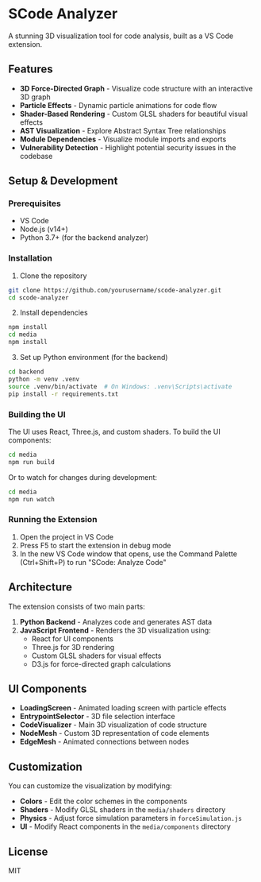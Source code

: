 # SCode Analyzer

A stunning 3D visualization tool for code analysis, built as a VS Code extension.

## Features

- **3D Force-Directed Graph** - Visualize code structure with an interactive 3D graph
- **Particle Effects** - Dynamic particle animations for code flow
- **Shader-Based Rendering** - Custom GLSL shaders for beautiful visual effects
- **AST Visualization** - Explore Abstract Syntax Tree relationships
- **Module Dependencies** - Visualize module imports and exports
- **Vulnerability Detection** - Highlight potential security issues in the codebase

## Setup & Development

### Prerequisites

- VS Code
- Node.js (v14+)
- Python 3.7+ (for the backend analyzer)

### Installation

1. Clone the repository
```bash
git clone https://github.com/yourusername/scode-analyzer.git
cd scode-analyzer
```

2. Install dependencies
```bash
npm install
cd media
npm install
```

3. Set up Python environment (for the backend)
```bash
cd backend
python -m venv .venv
source .venv/bin/activate  # On Windows: .venv\Scripts\activate
pip install -r requirements.txt
```

### Building the UI

The UI uses React, Three.js, and custom shaders. To build the UI components:

```bash
cd media
npm run build
```

Or to watch for changes during development:

```bash
cd media
npm run watch
```

### Running the Extension

1. Open the project in VS Code
2. Press F5 to start the extension in debug mode
3. In the new VS Code window that opens, use the Command Palette (Ctrl+Shift+P) to run "SCode: Analyze Code"

## Architecture

The extension consists of two main parts:

1. **Python Backend** - Analyzes code and generates AST data
2. **JavaScript Frontend** - Renders the 3D visualization using:
   - React for UI components
   - Three.js for 3D rendering
   - Custom GLSL shaders for visual effects
   - D3.js for force-directed graph calculations

## UI Components

- **LoadingScreen** - Animated loading screen with particle effects
- **EntrypointSelector** - 3D file selection interface
- **CodeVisualizer** - Main 3D visualization of code structure
- **NodeMesh** - Custom 3D representation of code elements
- **EdgeMesh** - Animated connections between nodes

## Customization

You can customize the visualization by modifying:

- **Colors** - Edit the color schemes in the components
- **Shaders** - Modify GLSL shaders in the `media/shaders` directory
- **Physics** - Adjust force simulation parameters in `forceSimulation.js`
- **UI** - Modify React components in the `media/components` directory

## License

MIT
